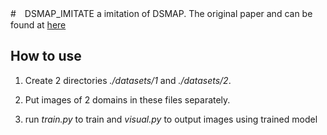 #　DSMAP_IMITATE
a imitation of DSMAP. The original paper and can be found at [here](https://github.com/acht7111020/DSMAP)

## How to use
1. Create 2 directories *./datasets/1* and *./datasets/2*.

2. Put images of 2 domains in these files separately.

3. run *train.py* to train and *visual.py* to output images using trained model
